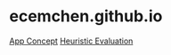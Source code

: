 # ecemchen.github.io

[App Concept](https://github.com/user-attachments/files/18476226/MoonApp_Christina.Milena.Ecem.pdf)
[Heuristic Evaluation](https://github.com/user-attachments/files/18478567/Heuristic.Evaluation.pdf) 
